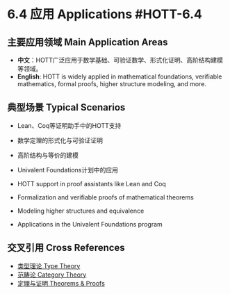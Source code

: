 # 6.4 应用 Applications #HOTT-6.4

## 主要应用领域 Main Application Areas

- **中文**：HOTT广泛应用于数学基础、可验证数学、形式化证明、高阶结构建模等领域。
- **English**: HOTT is widely applied in mathematical foundations, verifiable mathematics, formal proofs, higher structure modeling, and more.

## 典型场景 Typical Scenarios

- Lean、Coq等证明助手中的HOTT支持
- 数学定理的形式化与可验证证明
- 高阶结构与等价的建模
- Univalent Foundations计划中的应用

- HOTT support in proof assistants like Lean and Coq
- Formalization and verifiable proofs of mathematical theorems
- Modeling higher structures and equivalence
- Applications in the Univalent Foundations program

## 交叉引用 Cross References

- [类型理论 Type Theory](../TypeTheory/README.md)
- [范畴论 Category Theory](../CategoryTheory/README.md)
- [定理与证明 Theorems & Proofs](../Theorems_Proofs/README.md)
